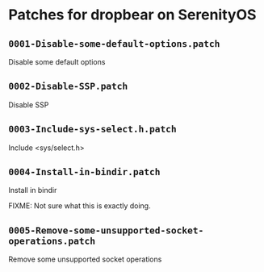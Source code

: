 # Patches for dropbear on SerenityOS

## `0001-Disable-some-default-options.patch`

Disable some default options


## `0002-Disable-SSP.patch`

Disable SSP


## `0003-Include-sys-select.h.patch`

Include <sys/select.h>


## `0004-Install-in-bindir.patch`

Install in bindir

FIXME: Not sure what this is exactly doing.


## `0005-Remove-some-unsupported-socket-operations.patch`

Remove some unsupported socket operations


